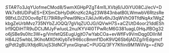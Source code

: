 $START$o3JqYUofmeCMod8/5wmXGHpPZgT4m1LXVbj6/iJ0iYU08CJ/ecV+DWk7x8tUDiPaES+EXSmCbHyDdKnzKc2Ag23W843nbatB0LWmwbV6RtzsRe9BfxLD/Z0Oov8pTE/79iR8yrPewI9Ncx7JklJvIKv6hJ3qWVhO9TfdNqAx1WgZkbgZeUrbMvz735NYbZJOQQ/7gVIqZUOJG/iQVwH7S+aCZUtD4oor21ddEShIrf9QDiHTR9uDCtJMJyFwIuoL2nu/KYV4I0TPwRcM6G381uagL0HqJfBOg32o6jSBe9s0Itc3W+g/VmfetQSEugUgjtO7wYabCOa+evWflFv9VmDqg0DIIriMH84J25whbL3KihoMXOhKIybTe1Hl6cc8mmf1DoK9VQ6Sb6jADZg/IrEdgmcfgjPdt2gBUXfdjdRUxjS3ldNCFynxGlqnaC+PUGQ/3FY7Kfiini9M1WiIVg==$END$